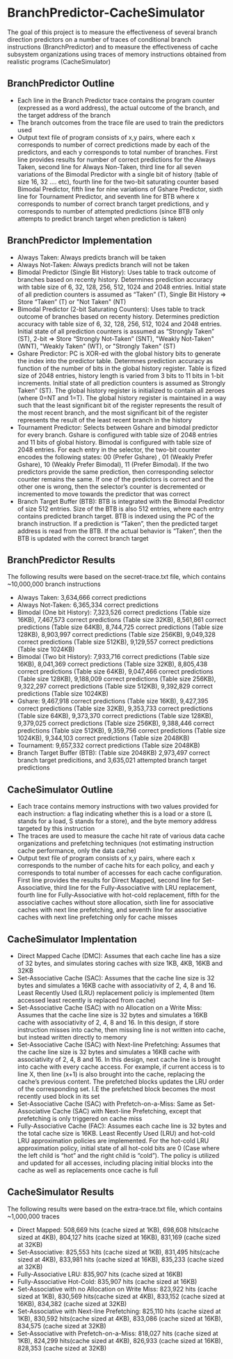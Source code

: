 
# BranchPredictor-CacheSimulator

The goal of this project is to measure the effectiveness of several branch direction predictors on a number of traces of conditional branch instructions (BranchPredictor) and to measure the effectiveness of cache subsystem organizations using traces of memory instructions obtained from realistic programs (CacheSimulator)


## BranchPredictor Outline

* Each line in the Branch Predictor trace contains the program counter (expressed as a word address), the actual outcome of the branch, and the target address of the branch
* The branch outcomes from the trace file are used to train the predictors used
*  Output text file of program consists of x,y pairs, where each x corresponds to number of correct predictions made by each of the predictors, and each y corresponds to total number of branches. First line provides results for number of correct predictions for the Always Taken, second line for Always Non-Taken, third line for all seven variations of the Bimodal Predictor with a single bit of history (table of size 16, 32 …. etc), fourth line for the two-bit saturating counter based Bimodal Predictor, fifth line for nine variations of Gshare Predictor, sixth line for Tournament Predictor, and seventh line for BTB where x corresponds to number of correct branch target predictions, and y corresponds to number of attempted predictions (since BTB only attempts to predict branch target when prediction is taken)

## BranchPredictor Implementation
* Always Taken: Always predicts branch will be taken 
* Always Not-Taken: Always predicts branch will not be taken
* Bimodal Predictor (Single Bit History): Uses table to track outcome of branches based on recenty history. Determines prediction accuracy with table size of 6, 32, 128, 256, 512, 1024 and 2048 entries. Initial state of all prediction counters is assumed as “Taken” (T), Single Bit History => Store “Taken” (T) or "Not Taken" (NT)
* Bimodal Predictor (2-bit Saturating Counters): Uses table to track outcome of branches based on recenty history. Determines prediction accuracy with table size of 6, 32, 128, 256, 512, 1024 and 2048 entries. Initial state of all prediction counters is assumed as “Strongly Taken” (ST), 2-bit => Store “Strongly Not-Taken” (SNT), "Weakly Not-Taken" (WNT), "Weakly Taken" (WT), or "Strongly Taken" (ST)
* Gshare Predictor: PC is XOR-ed with the global history bits to generate the index into the predictor table. Determnes prediction accuracy as function of the number of bits in the global history register. Table is fized size of 2048 entries, history length is varied from 3 bits to 11 bits in 1-bit increments. Initial state of all prediction counters is assumed as Strongly Taken” (ST). The global history register is initialized to contain all zeroes (where 0=NT and 1=T). The global history register is maintained in a way such that the least significant bit of the register represents the result of the most recent branch, and the most significant bit of the register represents the result of the least recent branch in the history
* Tournament Predictor: Selects between Gshare and bimodal predictor for every branch. Gshare is configured with table size of 2048 entries and 11 bits of global history. Bimodal is configured with table size of 2048 entries. For each entry in the selector, the two-bit counter encodes the following states: 00 (Prefer Gshare) , 01 (Weakly Prefer Gshare), 10 (Weakly Prefer Bimodal), 11 (Prefer Bimodal). If the two predictors provide the same prediction, then corresponding selector counter remains the same. If one of the predictors is correct and the other one is wrong, then the selector’s counter is decremented or incremented to move towards the predictor that was correct
* Branch Target Buffer (BTB): BTB is integrated with the Bimodal Predictor of size 512 entries. Size of the BTB is also 512 entries, where each entry contains predicted branch target. BTB is indexed using the PC of the branch instruction. If a prediction is “Taken”, then the predicted target address is read from the BTB. If the actual behavior is “Taken”, then the BTB is updated with the correct branch target

## BranchPredictor Results
The following results were based on the secret-trace.txt file, which contains ~10,000,000 branch instructions
* Always Taken: 3,634,666 correct predictions
* Always Not-Taken: 6,365,334 correct predictions
* Bimodal (One bit History): 7,323,526 correct predictions (Table size 16KB), 7,467,573 correct predictions (Table size 32KB), 8,561,861 correct predictions (Table size 64KB), 8,744,725 correct predictions (Table size 128KB), 8,903,997 correct predictions (Table size 256KB), 9,049,328 correct predictions (Table size 512KB), 9,129,557 correct predictions (Table size 1024KB)
* Bimodal (Two bit History): 7,933,716 correct predictions (Table size 16KB), 8,041,369 correct predictions (Table size 32KB), 8,805,438 correct predictions (Table size 64KB), 9,047,466 correct predictions (Table size 128KB), 9,188,009 correct predictions (Table size 256KB), 9,322,297 correct predictions (Table size 512KB), 9,392,829 correct predictions (Table size 1024KB)
* Gshare: 9,467,918 correct predictions (Table size 16KB), 9,427,395 correct predictions (Table size 32KB), 9,353,733 correct predictions (Table size 64KB), 9,373,370 correct predictions (Table size 128KB), 9,379,025 correct predictions (Table size 256KB), 9,388,446 correct predictions (Table size 512KB), 9,359,756 correct predictions (Table size 1024KB), 9,344,103 correct predictions (Table size 2048KB)
* Tournament: 9,657,332 correct predictions (Table size 2048KB)
* Branch Target Buffer (BTB): (Table size 2048KB) 2,973,497 correct branch target predicitions, and 3,635,021 attempted branch target predictions


## CacheSimulator Outline

* Each trace contains memory instructions with two values provided for each instruction: a flag indicating whether this is a load or a store (L stands for a load, S stands for a store), and the byte memory address targeted by this instruction
* The traces are used to measure the cache hit rate of various data cache organizations and prefetching techniques (not estimating instruction cache performance, only the data cache)
* Output text file of program consists of x,y pairs, where each x corresponds to the number of cache hits for each policy, and each y corresponds to total number of accesses for each cache configuration. First line provides the results for Direct Mapped, second line for Set-Associative, third line for the Fully-Associative with LRU replacement, fourth line for Fully-Associative with hot-cold replacement, fifth for the associative caches without store allocation, sixth line for associative caches with next line prefetching, and seventh line for associative caches with next line prefetching only for cache misses
## CacheSimulator Implentation
* Direct Mapped Cache (DMC): Assumes that each cache line has a size of 32 bytes, and simulates storing caches with size 1KB, 4KB, 16KB and 32KB
* Set-Associative Cache (SAC): Assumes that the cache line size is 32 bytes and simulates a 16KB cache with associativity of 2, 4, 8 and 16. Least Recently Used (LRU) replacement policiy is implemented (Item accessed least recently is replaced from cache)
* Set-Associative Cache (SAC) with no Allocation on a Write Miss: Assumes that the cache line size is 32 bytes and simulates a 16KB cache with associativity of 2, 4, 8 and 16. In this design, if store instruction misses into cache, then missing line is not written into cache, but instead written directly to memory
* Set-Associative Cache (SAC) with Next-line Prefetching: Assumes that the cache line size is 32 bytes and simulates a 16KB cache with associativity of 2, 4, 8 and 16. In this design, next cache line is brought into cache with every cache access. For example, if current access is to line X, then line (x+1) is also brought into the cache, replacing the cache’s previous content. The prefetched blocks updates the LRU order of the corresponding set. I.E the prefetched block becomes the most recently used block in its set
* Set-Associative Cache (SAC) with Prefetch-on-a-Miss: Same as Set-Associative Cache (SAC) with Next-line Prefetching, except that prefetching is only triggered on cache miss
* Fully-Associative Cache (FAC): Assumes each cache line is 32 bytes and the total cache size is 16KB. Least Recently Used (LRU) and hot-cold LRU approximation policies are implemented. For the hot-cold LRU approximation policy, initial state of all hot-cold bits are 0 (Case where the left child is “hot” and the right child is “cold”). The policy is utilized and updated for all accesses, including placing initial blocks into the cache as well as replacements once cache is full
## CacheSimulator Results
The following results were based on the extra-trace.txt file, which contains ~1,000,000 traces
* Direct Mapped: 508,669 hits (cache sized at 1KB), 698,608 hits(cache sized at 4KB), 804,127 hits (cache sized at 16KB), 831,169 (cache sized at 32KB)
* Set-Associative: 825,553 hits (cache sized at 1KB), 831,495 hits(cache sized at 4KB), 833,981 hits (cache sized at 16KB), 835,233 (cache sized at 32KB)
* Fully-Associative LRU: 835,907 hits (cache sized at 16KB)
* Fully-Associative Hot-Cold: 835,907 hits (cache sized at 16KB)
* Set-Associative with no Allocation on Write Miss: 823,922 hits (cache sized at 1KB), 830,569 hits(cache sized at 4KB), 833,152 (cache sized at 16KB), 834,382 (cache sized at 32KB)
* Set-Associative with Next-line Prefetching: 825,110 hits (cache sized at 1KB), 830,592 hits(cache sized at 4KB), 833,086 (cache sized at 16KB), 834,575 (cache sized at 32KB)
* Set-Associative with Prefetch-on-a-Miss: 818,027 hits (cache sized at 1KB), 824,299 hits(cache sized at 4KB), 826,933 (cache sized at 16KB), 828,353 (cache sized at 32KB)
